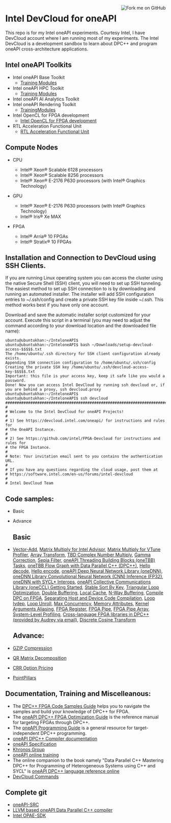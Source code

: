 <a href="https://github.com/mortennobel/cpp-cheatsheet"><img align="right" src="https://camo.githubusercontent.com/38ef81f8aca64bb9a64448d0d70f1308ef5341ab/68747470733a2f2f73332e616d617a6f6e6177732e636f6d2f6769746875622f726962626f6e732f666f726b6d655f72696768745f6461726b626c75655f3132313632312e706e67" alt="Fork me on GitHub" data-canonical-src="https://s3.amazonaws.com/github/ribbons/forkme_right_darkblue_121621.png"></a>

# Intel DevCloud for oneAPI
This repo is for my Intel oneAPI experiments. Courtesy Intel, I have DevCloud account where I am running most of my experiments. The Intel DevCloud is a development sandbox to learn about DPC++ and program oneAPI cross-architecture applications.


Intel oneAPI Toolkits
-------------------
- Intel oneAPI Base Toolkit
   - [Training Modules](https://devcloud.intel.com/oneapi/get_started/baseTrainingModules/)
- Intel oneAPI HPC Toolkit
   - [Training Modules](https://devcloud.intel.com/oneapi/get_started/hpcTrainingModules/)
- Intel oneAPI AI Analytics Toolkit
- Intel oneAPI Rendering Toolkit
   - [TrainingModules](https://devcloud.intel.com/oneapi/get_started/RenderingTrainingModules/)  
- Intel OpenCL for FPGA development
    - [Intel OpenCL for FPGA development](https://www.intel.com/content/www/us/en/software/programmable/sdk-for-opencl/overview.html)
- RTL Acceleration Functional Unit
    - [RTL Acceleration Functional Unit](https://www.intel.com/content/www/us/en/software/programmable/quartus-prime/overview.html)   




Compute Nodes
-------------------
- CPU 
  - Intel® Xeon® Scalable 6128 processors
  - Intel® Xeon® Scalable 8256 processors
  - Intel® Xeon® E-2176 P630 processors (with Intel® Graphics Technology) 
 
- GPU
  - Intel® Xeon® E-2176 P630 processors (with Intel® Graphics Technology)
  - Intel® Iris® Xe MAX
 
- FPGA
  - Intel® Arria® 10 FPGAs
  - Intel® Stratix® 10 FPGAs



 Installation and Connection to DevCloud using SSH Clients.
 -------------------

If you are running Linux operating system you can access the cluster using the native Secure Shell (SSH) client, you will need to set up SSH tunneling. The easiest method to set up SSH connection to is by downloading and running an automated installer. The installer will add SSH configuration entries to ~/.ssh/config and create a private SSH key file inside ~/.ssh. This method works best if you have only one account.

Download and save the automatic installer script customized for your account. Execute this script in a terminal (you may need to adjust the command according to your download location and the downloaded file name):

``` 
ubuntu@ubuntukhan:~/InteloneAPI$ 
ubuntu@ubuntukhan:~/InteloneAPI$ bash ~/Downloads/setup-devcloud-access-$$$$$.txt
The /home/ubuntu/.ssh directory for SSH client configuration already exists.
Appending SSH connection configuration to /home/ubuntu/.ssh/config
Creating the private SSH key /home/ubuntu/.ssh/devcloud-access-key-$$$$$.txt
Important: this file is your access key, keep it safe like you would a password.
Done! Now you can access Intel DevCloud by running ssh devcloud or, if you are behind a proxy, ssh devcloud.proxy
ubuntu@ubuntukhan:~/InteloneAPI$ 
ubuntu@ubuntukhan:~/InteloneAPI$ ssh devcloud
###############################################################################
#
# Welcome to the Intel DevCloud for oneAPI Projects!
#
# 1) See https://devcloud.intel.com/oneapi/ for instructions and rules for
# the OneAPI Instance.
#
# 2) See https://github.com/intel/FPGA-Devcloud for instructions and rules for
# the FPGA Instance.
#
# Note: Your invitation email sent to you contains the authentication URL.
#
# If you have any questions regarding the cloud usage, post them at
# https://software.intel.com/en-us/forums/intel-devcloud
#
# Intel DevCloud Team
```

Code samples:
-------------------
- Basic
- Advance

  Basic
  ---------------
  
- [Vector-Add](https://github.com/oneapi-src/oneAPI-samples/tree/master/DirectProgramming/DPC%2B%2B/DenseLinearAlgebra/vector-add), [Matrix Multiply for Intel Advisor](https://github.com/oneapi-src/oneAPI-samples/tree/master/Tools/Advisor/matrix_multiply_advisor), [Matrix Multiply for VTune Profiler](https://github.com/oneapi-src/oneAPI-samples/tree/master/Tools/VTuneProfiler/matrix_multiply_vtune), [Array Transform](https://github.com/oneapi-src/oneAPI-samples/tree/master/Tools/ApplicationDebugger/array-transform), [TBD Complex Number Multiply](https://github.com/oneapi-src/oneAPI-samples/tree/master/DirectProgramming/DPC%2B%2B/DenseLinearAlgebra/complex_mult), [Gamma Correction](https://github.com/oneapi-src/oneAPI-samples/tree/master/Libraries/oneDPL/gamma-correction), [Sepia Filter](https://github.com/oneapi-src/oneAPI-samples/tree/master/DirectProgramming/DPC%2B%2B/CombinationalLogic/sepia-filter), [oneAPI Threading Building Blocks (oneTBB) Tasks](https://github.com/oneapi-src/oneAPI-samples/tree/master/Libraries/oneTBB/tbb-task-sycl), [oneTBB Flow Graph with Data Parallel C++ (DPC++)](), [Hello decode](https://github.com/oneapi-src/oneAPI-samples/tree/master/Libraries/oneVPL/hello-decode), [Hello encode](https://github.com/oneapi-src/oneAPI-samples/tree/master/Libraries/oneVPL/hello-encode), [oneAPI Deep Neural Network Library (oneDNN)](https://github.com/oneapi-src/oneAPI-samples/tree/master/Libraries/oneDNN/getting_started), [oneDNN Library Convolutional Neural Network (CNN) Inference (FP32)](https://github.com/oneapi-src/oneAPI-samples/tree/master/Libraries/oneDNN/simple_model), [oneDNN with SYCL* Interops](https://github.com/oneapi-src/oneAPI-samples/tree/master/Libraries/oneDNN/dpcpp_interoperability), [oneAPI Collective Communications Library (oneCCL) Getting Started](), [Stable Sort By Key](https://github.com/oneapi-src/oneAPI-samples/tree/master/Libraries/oneDPL/stable_sort_by_key), [Triangular Loop Optimization](https://github.com/oneapi-src/oneAPI-samples/tree/master/DirectProgramming/DPC%2B%2BFPGA/Tutorials/DesignPatterns/triangular_loop), [Double Buffering](https://github.com/oneapi-src/oneAPI-samples/tree/master/DirectProgramming/DPC%2B%2BFPGA/Tutorials/DesignPatterns/double_buffering), [Local Cache](https://github.com/oneapi-src/oneAPI-samples/tree/master/DirectProgramming/DPC%2B%2BFPGA/Tutorials/DesignPatterns/onchip_memory_cache), [N-Way Buffering](https://github.com/oneapi-src/oneAPI-samples/tree/master/DirectProgramming/DPC%2B%2BFPGA/Tutorials/DesignPatterns/n_way_buffering), [Compile DPC on FPGA](https://github.com/oneapi-src/oneAPI-samples/tree/master/DirectProgramming/DPC%2B%2BFPGA/Tutorials/GettingStarted/fpga_compile), [Separating Host and Device Code Compilation](https://github.com/oneapi-src/oneAPI-samples/tree/master/DirectProgramming/DPC%2B%2BFPGA/Tutorials/GettingStarted/fast_recompile), [Loop Ivdep](https://github.com/oneapi-src/oneAPI-samples/tree/master/DirectProgramming/DPC%2B%2BFPGA/Tutorials/Features/loop_ivdep), [Loop Unroll](https://github.com/oneapi-src/oneAPI-samples/tree/master/DirectProgramming/DPC%2B%2BFPGA/Tutorials/Features/loop_unroll), [Max Concurrency](https://github.com/oneapi-src/oneAPI-samples/tree/master/DirectProgramming/DPC%2B%2BFPGA/Tutorials/Features/max_concurrency), [Memory Attributes](https://github.com/oneapi-src/oneAPI-samples/tree/master/DirectProgramming/DPC%2B%2BFPGA/Tutorials/Features/memory_attributes), [Kernel Arguments Aliasing](https://github.com/oneapi-src/oneAPI-samples/tree/master/DirectProgramming/DPC%2B%2BFPGA/Tutorials/Features/kernel_args_restrict), [FPGA Register](https://github.com/oneapi-src/oneAPI-samples/tree/master/DirectProgramming/DPC%2B%2BFPGA/Tutorials/Features/fpga_reg), [FPGA Pipe](https://github.com/oneapi-src/oneAPI-samples/tree/master/DirectProgramming/DPC%2B%2BFPGA/Tutorials/Features/pipes), [FPGA Pipe Array](https://github.com/oneapi-src/oneAPI-samples/tree/master/DirectProgramming/DPC%2B%2BFPGA/Tutorials/DesignPatterns/pipe_array), [System-Level Profiling](https://github.com/oneapi-src/oneAPI-samples/tree/master/DirectProgramming/DPC%2B%2BFPGA/Tutorials/Tools/system_profiling), [Cross-language FPGA libraries in DPC++ (provided by Audrey via email)](https://github.com/oneapi-src/oneAPI-samples/tree/master/DirectProgramming/DPC%2B%2BFPGA/Tutorials/Tools/use_library), [Discrete Cosine Transform](https://github.com/oneapi-src/oneAPI-samples/tree/master/DirectProgramming/DPC%2B%2B/SpectralMethods/DiscreteCosineTransform)

  Advance:
  ------------
- [GZIP Compression](https://github.com/oneapi-src/oneAPI-samples/tree/master/DirectProgramming/DPC%2B%2BFPGA/ReferenceDesigns/gzip)
- [QR Matrix Decomposition](https://github.com/oneapi-src/oneAPI-samples/tree/master/DirectProgramming/DPC%2B%2BFPGA/ReferenceDesigns/qrd)
- [CRR Option Pricing](https://github.com/oneapi-src/oneAPI-samples/tree/master/DirectProgramming/DPC%2B%2BFPGA/ReferenceDesigns/crr)
- [PointPillars](https://github.com/oneapi-src/oneAPI-samples/tree/master/AI-and-Analytics/End-to-end-Workloads/LidarObjectDetection-PointPillars) 



Documentation, Training and Miscelleanous:
------------
- The [DPC++ FPGA Code Samples Guide](https://software.intel.com/content/www/us/en/develop/articles/explore-dpcpp-through-intel-fpga-code-samples.html) helps you to navigate the  samples and build your knowledge of DPC++ for FPGA. <br>
- The [oneAPI DPC++ FPGA Optimization Guide](https://software.intel.com/content/www/us/en/develop/documentation/oneapi-fpga-optimization-guide) is the reference manual for  targeting FPGAs through DPC++. <br>
- The [oneAPI Programming Guide](https://software.intel.com/en-us/oneapi-programming-guide) is a general resource for target-independent DPC++ programming.
- [oneAPI DPC++ Compiler documentation](https://intel.github.io/llvm-docs/GetStartedGuide.html)
- [oneAPI Specification](https://www.oneapi.com/spec/)
- [Khronos Group](https://www.khronos.org/sycl/)
- [oneAPI online training](https://software.seek.intel.com/learn-parallel-programming-dpc-essentials)
- The online companion to the book namely "Data Parallel C++ Mastering DPC++ for Programming of Heterogeneous Systems using C++ and SYCL" is [oneAPI DPC++ language reference online](https://docs.oneapi.com/versions/latest/dpcpp/index.html)
- [DevCloud Commands](https://devcloud.intel.com/oneapi/documentation/shell-commands/)


Complete git
------------
- [oneAPI-SRC](https://github.com/oneapi-src)
- [LLVM based oneAPI Data Parallel C++ compiler](https://github.com/intel/llvm)
- [Intel OPAE-SDK](https://github.com/OPAE/opae-sdk)
